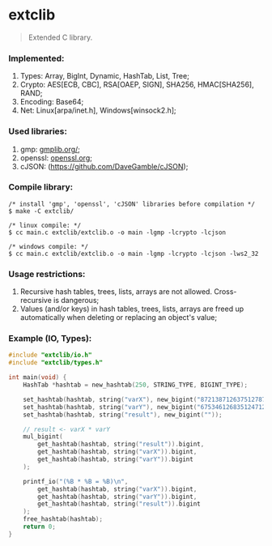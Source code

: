 # extclib
> Extended C library.

### Implemented:
1. Types: Array, BigInt, Dynamic, HashTab, List, Tree;
2. Crypto: AES[ECB, CBC], RSA[OAEP, SIGN], SHA256, HMAC[SHA256], RAND;
3. Encoding: Base64;
3. Net: Linux[arpa/inet.h], Windows[winsock2.h];

### Used libraries:
1. gmp: [gmplib.org/](https://gmplib.org/);
2. openssl: [openssl.org](https://www.openssl.org/);
3. cJSON: (https://github.com/DaveGamble/cJSON);

### Compile library:
```
/* install 'gmp', 'openssl', 'cJSON' libraries before compilation */
$ make -C extclib/

/* linux compile: */
$ cc main.c extclib/extclib.o -o main -lgmp -lcrypto -lcjson

/* windows compile: */
$ cc main.c extclib/extclib.o -o main -lgmp -lcrypto -lcjson -lws2_32
```

### Usage restrictions:
1. Recursive hash tables, trees, lists, arrays are not allowed. Cross-recursive is dangerous;
2. Values (and/or keys) in hash tables, trees, lists, arrays are freed up automatically when deleting or replacing an object's value;

### Example (IO, Types):
```c
#include "extclib/io.h"
#include "extclib/types.h"

int main(void) {
    HashTab *hashtab = new_hashtab(250, STRING_TYPE, BIGINT_TYPE);

    set_hashtab(hashtab, string("varX"), new_bigint("872138712637512787387124821738712648712736128749182"));
    set_hashtab(hashtab, string("varY"), new_bigint("675346126835124712346172467268375128731"));
    set_hashtab(hashtab, string("result"), new_bigint(""));

    // result <- varX * varY
    mul_bigint(
        get_hashtab(hashtab, string("result")).bigint, 
        get_hashtab(hashtab, string("varX")).bigint,
        get_hashtab(hashtab, string("varY")).bigint
    );

    printf_io("(%B * %B = %B)\n", 
        get_hashtab(hashtab, string("varX")).bigint,
        get_hashtab(hashtab, string("varY")).bigint,
        get_hashtab(hashtab, string("result")).bigint
    );
    free_hashtab(hashtab);
    return 0;
}

```
